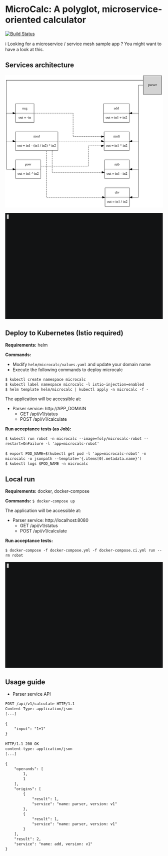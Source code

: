 # MicroCalc: A polyglot, microservice-oriented calculator

[![Build Status](https://dev.azure.com/crazyfolyme/microcalc/_apis/build/status/Build.and.Push?branchName=master)](https://dev.azure.com/crazyfolyme/microcalc/_build/latest?definitionId=2)

ℹ Looking for a microservice / service mesh sample app ? You might want to have a look at this.

## Services architecture

![architecture](diagrams/architecture.svg)

![api](diagrams/api.gif)

## Deploy to Kubernetes (Istio required)

**Requirements:** helm

**Commands:**

- Modify `helm/microcalc/values.yaml` and update your domain name
- Execute the following commands to deploy microcalc
```shell
$ kubectl create namespace microcalc
$ kubectl label namespace microcalc -l istio-injection=enabled
$ helm template helm/microcalc | kubectl apply -n microcalc -f -
```

The application will be accessible at:

- Parser service: http://APP_DOMAIN
    - GET /api/v1/status
    - POST /api/v1/calculate

**Run acceptance tests (as Job):** 

```shell
$ kubectl run robot -n microcalc --image=foly/microcalc-robot --restart=OnFailure -l 'app=microcalc-robot'

$ export POD_NAME=$(kubectl get pod -l 'app=microcalc-robot' -n microcalc -o jsonpath --template='{.items[0].metadata.name}')
$ kubectl logs $POD_NAME -n microcalc
```

## Local run

**Requirements:** docker, docker-compose

**Commands:** `$ docker-compose up`

The application will be accessible at:

- Parser service: http://localhost:8080
    - GET /api/v1/status
    - POST /api/v1/calculate

**Run acceptance tests:**

```shell
$ docker-compose -f docker-compose.yml -f docker-compose.ci.yml run --rm robot
```

![robot](diagrams/robot.gif)

## Usage guide

- Parser service API

```
POST /api/v1/calculate HTTP/1.1
Content-Type: application/json
[...]

{
    "input": "1+1"
}

HTTP/1.1 200 OK
content-type: application/json
[...]

{
    "operands": [
        1,
        1
    ],
    "origins": [
        {
            "result": 1,
            "service": "name: parser, version: v1"
        },
        {
            "result": 1,
            "service": "name: parser, version: v1"
        }
    ],
    "result": 2,
    "service": "name: add, version: v1"
}
```
